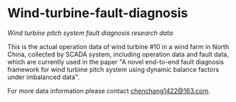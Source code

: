 # Wind-turbine-fault-diagnosis
*Wind turbine pitch system fault diagnosis research data*



This is the actual operation data of wind turbine #10 in a wind farm in North China, collected by SCADA system, including operation data and fault data, which are currently used in the paper "A novel end-to-end fault diagnosis framework for wind turbine pitch system using dynamic balance factors under imbalanced data". 



For more data information please contact chenchang1422@163.com.

